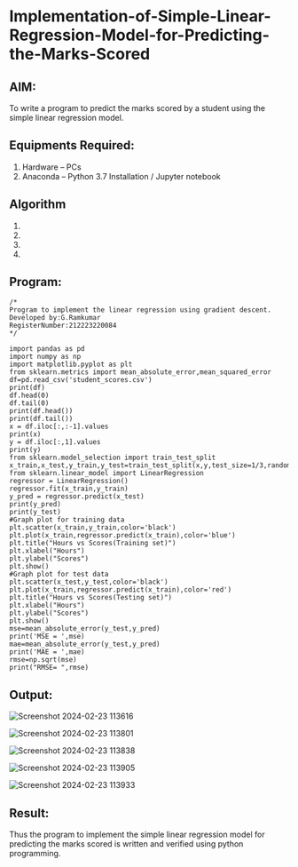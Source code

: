 # Implementation-of-Simple-Linear-Regression-Model-for-Predicting-the-Marks-Scored

## AIM:
To write a program to predict the marks scored by a student using the simple linear regression model.

## Equipments Required:
1. Hardware – PCs
2. Anaconda – Python 3.7 Installation / Jupyter notebook

## Algorithm
1. 
2. 
3. 
4. 

## Program:
```
/*
Program to implement the linear regression using gradient descent.
Developed by:G.Ramkumar
RegisterNumber:212223220084
*/

import pandas as pd
import numpy as np
import matplotlib.pyplot as plt
from sklearn.metrics import mean_absolute_error,mean_squared_error
df=pd.read_csv('student_scores.csv')
print(df)
df.head(0)
df.tail(0)
print(df.head())
print(df.tail())
x = df.iloc[:,:-1].values
print(x)
y = df.iloc[:,1].values
print(y)
from sklearn.model_selection import train_test_split
x_train,x_test,y_train,y_test=train_test_split(x,y,test_size=1/3,random_state=0)
from sklearn.linear_model import LinearRegression
regressor = LinearRegression()
regressor.fit(x_train,y_train)
y_pred = regressor.predict(x_test)
print(y_pred)
print(y_test)
#Graph plot for training data
plt.scatter(x_train,y_train,color='black')
plt.plot(x_train,regressor.predict(x_train),color='blue')
plt.title("Hours vs Scores(Training set)")
plt.xlabel("Hours")
plt.ylabel("Scores")
plt.show()
#Graph plot for test data
plt.scatter(x_test,y_test,color='black')
plt.plot(x_train,regressor.predict(x_train),color='red')
plt.title("Hours vs Scores(Testing set)")
plt.xlabel("Hours")
plt.ylabel("Scores")
plt.show()
mse=mean_absolute_error(y_test,y_pred)
print('MSE = ',mse)
mae=mean_absolute_error(y_test,y_pred)
print('MAE = ',mae)
rmse=np.sqrt(mse)
print("RMSE= ",rmse)

```


## Output:

![Screenshot 2024-02-23 113616](https://github.com/RamkumarGunasekaran/Implementation-of-Simple-Linear-Regression-Model-for-Predicting-the-Marks-Scored/assets/144870820/7c8d0f44-399a-4a52-9109-be17c60e642f)





![Screenshot 2024-02-23 113801](https://github.com/RamkumarGunasekaran/Implementation-of-Simple-Linear-Regression-Model-for-Predicting-the-Marks-Scored/assets/144870820/29810b1e-0781-4338-a6ba-b7b8e2d30316)


![Screenshot 2024-02-23 113838](https://github.com/RamkumarGunasekaran/Implementation-of-Simple-Linear-Regression-Model-for-Predicting-the-Marks-Scored/assets/144870820/7509ecba-284d-4c04-86a7-2932b5e439af)

![Screenshot 2024-02-23 113905](https://github.com/RamkumarGunasekaran/Implementation-of-Simple-Linear-Regression-Model-for-Predicting-the-Marks-Scored/assets/144870820/6e3d9021-fbe2-421f-a1bc-2902ccd99ff5)

![Screenshot 2024-02-23 113933](https://github.com/RamkumarGunasekaran/Implementation-of-Simple-Linear-Regression-Model-for-Predicting-the-Marks-Scored/assets/144870820/6574b4f6-3e55-4ff6-9e1e-35b78c86ec66)






## Result:
Thus the program to implement the simple linear regression model for predicting the marks scored is written and verified using python programming.
